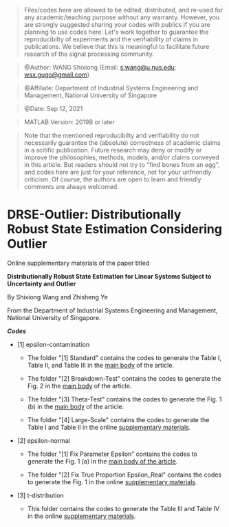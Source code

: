 > Files/codes here are allowed to be edited, distributed, and re-used for any academic/teaching purpose without any warranty. However, you are strongly suggested sharing your codes with publics if you are planning to use codes here. Let's work together to guarantee the reproducibilty of experiments and the verifiability of claims in publications. We believe that this is meaningful to facilitate future research of the signal processing community.

> @Author: WANG Shixiong (Email: <s.wang@u.nus.edu>; <wsx.gugo@gmail.com>)

> @Affiliate: Department of Industrial Systems Engineering and Management, National University of Singapore

> @Date: Sep 12, 2021

> MATLAB Version: 2019B or later

> Note that the mentioned reproducibilty and verifiability do not necessarily guarantee the (absolute) correctness of academic claims in a scitific publication. Future research may deny or modify or improve the philosophies, methods, models, and/or claims conveyed in this article. But readers should not try to "find bones from an egg", and codes here are just for your reference, not for your unfriendly criticism. Of course, the authors are open to learn and friendly comments are always welcomed.
   
   

# DRSE-Outlier: Distributionally Robust State Estimation Considering Outlier   


Online supplementary materials of the paper titled 

**Distributionally Robust State Estimation for Linear Systems Subject to Uncertainty and Outlier**

By Shixiong Wang and Zhisheng Ye

From the Department of Industrial Systems Engineering and Management, National University of Singapore.
   
   
***Codes***

+ [1] epsilon-contamination

    * The folder "[1] Standard" contains the codes to generate the Table I, Table II, and Table III in the <u>main body</u> of the article.
    
    * The folder "[2] Breakdown-Test" contains the codes to generate the Fig. 2 in the <u>main body</u> of the article.
    
    * The folder "[3] Theta-Test" contains the codes to generate the Fig. 1 (b) in the <u>main body</u> of the article.
    
    * The folder "[4] Large-Scale" contains the codes to generate the Table I and Table II in the online <u>supplementary materials</u>.

+ [2] epsilon-normal

    * The folder "[1] Fix Parameter Epsilon" contains the codes to generate the Fig. 1 (a) in the <u>main body of the article</u>.
    
    * The folder "[2] Fix True Proportion Epsilon_Real" contains the codes to generate the Fig. 1 in the online <u>supplementary materials</u>.

+ [3] t-distribution

    * This folder contains the codes to generate the Table III and Table IV in the online <u>supplementary materials</u>.
   
   
